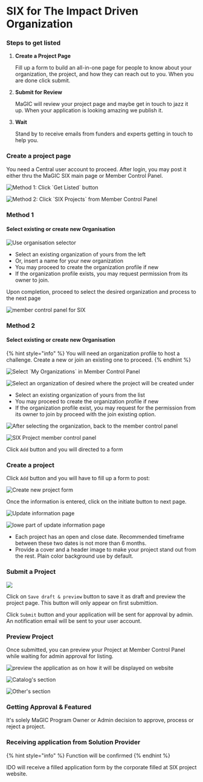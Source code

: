 # SIX for The Impact Driven Organization

### Steps to get listed

1. **Create a Project Page**

   Fill up a form to build an all-in-one page for people to know about your organization, the project, and how they can reach out to you. When you are done click submit.

2. **Submit for Review**

   MaGIC will review your project page and maybe get in touch to jazz it up. When your application is looking amazing we publish it.

3. **Wait** 

   Stand by to receive emails from funders and experts getting in touch to help you. 

### Create a project page

You need a Central user account to proceed. After login, you may post it either thru the MaGIC SIX main page or Member Control Panel.

![Method 1: Click \`Get Listed\` button](../../.gitbook/assets/screenshot-2021-06-09-at-2.56.18-pm.png)

![Method 2: Click \`SIX Projects\` from Member Control Panel](../../.gitbook/assets/screenshot-2021-06-09-at-3.09.17-pm.png)

### Method 1

#### Select existing or create new Organisation

![Use organisation selector](../../.gitbook/assets/screenshot-2021-06-10-at-11.14.18-am.png)

* Select an existing organization of yours from the left
* Or, insert a name for your new organization
* You may proceed to create the organization profile if new
* If the organization profile exists, you may request permission from its owner to join.

Upon completion, proceed to select the desired organization and process to the next page 

![member control panel for SIX](../../.gitbook/assets/screenshot-2021-06-10-at-11.12.24-am.png)

### Method 2

#### Select existing or create new Organisation

{% hint style="info" %}
You will need an organization profile to host a challenge. Create a new or join an existing one to proceed.
{% endhint %}

![Select \`My Organizations\` in Member Control Panel](../../.gitbook/assets/screenshot-2021-06-10-at-11.20.01-am.png)

![Select an organization of desired where the project will be created under](../../.gitbook/assets/screenshot-2021-06-10-at-11.19.32-am.png)

* Select an existing organization of yours from the list
* You may proceed to create the organization profile if new
* If the organization profile exist, you may request for the permission from its owner to join by proceed with the join existing option.

![After selecting the organization, back to the member control panel](../../.gitbook/assets/screenshot-2021-06-10-at-11.39.14-am.png)

![SIX Project member control panel](../../.gitbook/assets/screenshot-2021-06-10-at-11.42.36-am.png)

Click `Add` button and you will directed to a form

### Create a project

Click `Add` button and you will have to fill up a form to post:

![Create new project form](../../.gitbook/assets/screenshot-2021-07-06-at-9.32.49-am.png)

Once the information is entered, click on the initiate button to next page.

![Update information page](../../.gitbook/assets/screenshot-2021-07-06-at-9.32.16-am.png)

![lowe part of update information page](../../.gitbook/assets/screenshot-2021-07-06-at-9.32.26-am%20%281%29.png)

* Each project has an open and close date. Recommended timeframe between these two dates is not more than 6 months.
* Provide a cover and a header image to make your project stand out from the rest. Plain color background use by default.

### Submit a Project

![](../../.gitbook/assets/screenshot-2021-07-06-at-9.32.26-am.png)



Click on `Save draft & preview` button to save it as draft and preview the project page. This button will only appear on first submittion.

Click `Submit` button and your application will be sent for approval by admin. An notification email will be sent to your user account.

### Preview Project

Once submitted, you can preview your Project at Member Control Panel while waiting for admin approval for listing.

![preview the application as on how it will be displayed on website](../../.gitbook/assets/screenshot-2021-07-06-at-9.42.44-am.png)

![Catalog&apos;s section](../../.gitbook/assets/screenshot-2021-06-10-at-2.33.35-pm.png)

![Other&apos;s section](../../.gitbook/assets/screenshot-2021-06-10-at-2.33.50-pm.png)

### Getting Approval & Featured

It's solely MaGIC Program Owner or Admin decision to approve, process or reject a project.

### Receiving application from Solution Provider

{% hint style="info" %}
Function will be confirmed
{% endhint %}

IDO will receive a filled application form by the corporate filled at SIX project website. 



